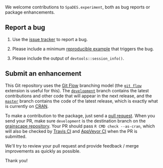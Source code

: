 We welcome contributions to `SpaDES.experiment`, both as bug reports or package enhancements.

## Report a bug

1. Use the [issue tracker](https://github.com/PredictiveEcology/SpaDES.experiment/issues) to report a bug.

2. Please include a minimum [reproducible example](https://stackoverflow.com/q/5963269/1380598) that triggers the bug.

3. Please include the output of `devtools::session_info()`.

## Submit an enhancement

This Git repository uses the [Git Flow](http://nvie.com/posts/a-successful-git-branching-model/) branching model (the [`git flow`](https://github.com/petervanderdoes/gitflow-avh) extension is useful for this).
The [`development`](https://github.com/PredictiveEcology/SpaDES.experiment/tree/development) branch contains the latest contributions and other code that will appear in the next release, and the [`master`](https://github.com/PredictiveEcology/SpaDES.experiment) branch contains the code of the latest release, which is exactly what is currently on [CRAN](https://cran.r-project.org/package=SpaDES.experiment).

To make a contribution to the package, just send a [pull request](https://help.github.com/articles/using-pull-requests/). 
When you send your PR, make sure `development` is the destination branch on the [grainscape repository](https://github.com/PredictiveEcology/SpaDES.experiment).
Your PR should pass `R CMD check --as-cran`, which will also be checked by <a href="https://travis-ci.org/PredictiveEcology/SpaDES.experiment">Travis CI</a> and <a href="https://ci.appveyor.com/project/achubaty/spades-experiment">AppVeyor CI</a> when the PR is submitted.

We'll try to review your pull request and provide feedback / merge improvements as quickly as possible.

Thank you!
